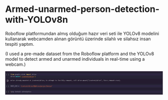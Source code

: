 # Armed-unarmed-person-detection-with-YOLOv8n
Roboflow platformundan almış olduğum hazır veri seti ile YOLOv8 modelini kullanarak webcamden alınan görüntü üzerinde silahlı ve silahsız insan tespiti yaptım. 

(I used a pre-made dataset from the Roboflow platform and the YOLOv8 model to detect armed and unarmed individuals in real-time using a webcam.)

<img src="mount.png" width="auto">

